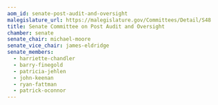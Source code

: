 ```yaml
---
aom_id: senate-post-audit-and-oversight
malegislature_url: https://malegislature.gov/Committees/Detail/S48
title: Senate Committee on Post Audit and Oversight
chamber: senate
senate_chair: michael-moore
senate_vice_chair: james-eldridge
senate_members:
  - harriette-chandler
  - barry-finegold
  - patricia-jehlen
  - john-keenan
  - ryan-fattman
  - patrick-oconnor
---
```

